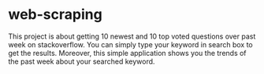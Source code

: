 # web-scraping
This project is about getting 10 newest and 10 top voted questions over past week on stackoverflow.
You can simply type your keyword in search box to get the results. Moreover, this simple application
shows you the trends of the past week about your searched keyword.
